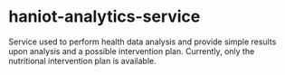# haniot-analytics-service
Service used to perform health data analysis and provide simple results upon analysis and a possible intervention plan. Currently, only the nutritional intervention plan is available.
